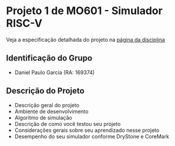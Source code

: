 # Projeto 1 de MO601 - Simulador RISC-V

Veja a especificação detalhada do projeto na [página da disciplina](https://www.ic.unicamp.br/~rodolfo/mo601/projeto1)

## Identificação do Grupo

- Daniel Paulo Garcia (RA: 169374)

## Descrição do Projeto

- Descrição geral do projeto
- Ambiente de desenvolvimento
- Algoritmo de simulação
- Descrição de como você testou seu projeto
- Considerações gerais sobre seu aprendizado nesse projeto
- Desempenho do seu simulador conforme DryStone e CoreMark

